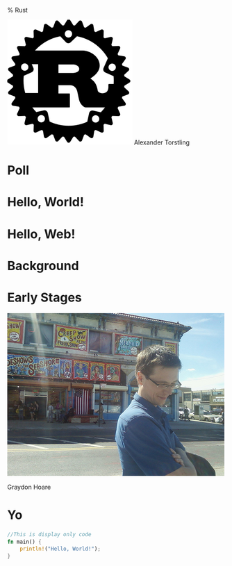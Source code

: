 % Rust

![alt text](img/rust.svg)
Alexander Torstling

# Poll

# Hello, World!

<script language="rust">
fn main() {
    println!("Hello, World!");
}
</script>

# Hello, Web!

<script language="rust">
extern crate hyper;
extern crate hyper_router;
extern crate rustc_serialize;
use hyper::server::{Server, Request, Response};
use hyper::status::StatusCode;
use hyper_router::{Route, RouterBuilder};
use rustc_serialize::json;

#[derive(RustcEncodable)]
struct Answer {
    msg: String,
}

fn get_yo(_: Request, res: Response) {
    let ans = Answer { msg: "mtg_bootstrap!".to_string() };
    let payload = json::encode(&ans).unwrap();
    res.send(payload.as_bytes()).unwrap();
}

fn put_yo(_: Request, mut res: Response) {
    *res.status_mut() = StatusCode::ImATeapot;
    res.send(b"no").unwrap();
}

struct AutoServer {
    listening: hyper::server::Listening,
}

impl AutoServer {
    pub fn new(port: &str) -> AutoServer {
        let router = RouterBuilder::new()
            .add(Route::get("/yo").using(get_yo))
            .add(Route::put("/yo").using(put_yo))
            .build();
        let root_handler = move |req: Request, mut res: Response|
          match router.find_handler(&req) {
            Ok(handler) => handler(req, res),
            Err(sc) => *res.status_mut() = sc,
          };
        let addr = format!("127.0.0.1:{}", port);
        let server = Server::http(addr).unwrap().handle(root_handler).unwrap();
        AutoServer { listening: server }
    }
}

impl Drop for AutoServer {
    fn drop(&mut self) {
        self.listening.close().unwrap();
    }
}

fn main() {
    let _server = AutoServer::new("9999");
    println!("listening on port 9999");
    std::thread::park();
    panic!("spurious wakeup");
}
</script>

# Background

# Early Stages

![Graydon Hoare](img/graydon.jpg "Graydon Hoare")

Graydon Hoare

# Yo


<script language="rust">
//This can be executed on Playpen
fn main() {
    println!("Hello, world!");
}
</script>

```rust
//This is display only code
fn main() {
    println!("Hello, World!");
}
```
